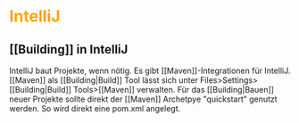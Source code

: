 # <font color = "orange">IntelliJ</font>
## [[Building]] in IntelliJ
IntelliJ baut Projekte, wenn nötig. Es gibt [[Maven]]-Integrationen für IntelliJ. [[Maven]] als [[Building|Build]] Tool lässt sich unter Files>Settings>[[Building|Build]] Tools>[[Maven]] verwalten.
Für das [[Building|Bauen]] neuer Projekte sollte direkt der [[Maven]] Archetpye "quickstart" genutzt werden. So wird direkt eine pom.xml angelegt.